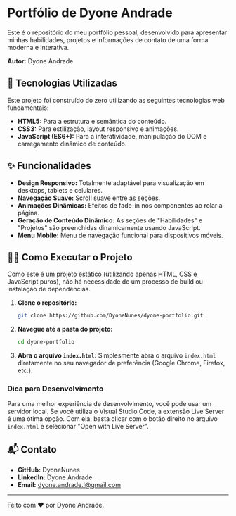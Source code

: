 # Portfólio de Dyone Andrade

Este é o repositório do meu portfólio pessoal, desenvolvido para apresentar minhas habilidades, projetos e informações de contato de uma forma moderna e interativa.

**Autor:** Dyone Andrade

## 🚀 Tecnologias Utilizadas

Este projeto foi construído do zero utilizando as seguintes tecnologias web fundamentais:

*   **HTML5:** Para a estrutura e semântica do conteúdo.
*   **CSS3:** Para estilização, layout responsivo e animações.
*   **JavaScript (ES6+):** Para a interatividade, manipulação do DOM e carregamento dinâmico de conteúdo.

## ✨ Funcionalidades

- **Design Responsivo:** Totalmente adaptável para visualização em desktops, tablets e celulares.
- **Navegação Suave:** Scroll suave entre as seções.
- **Animações Dinâmicas:** Efeitos de fade-in nos componentes ao rolar a página.
- **Geração de Conteúdo Dinâmico:** As seções de "Habilidades" e "Projetos" são preenchidas dinamicamente usando JavaScript.
- **Menu Mobile:** Menu de navegação funcional para dispositivos móveis.

## 🏃‍♂️ Como Executar o Projeto

Como este é um projeto estático (utilizando apenas HTML, CSS e JavaScript puros), não há necessidade de um processo de build ou instalação de dependências.

1.  **Clone o repositório:**
    ```bash
    git clone https://github.com/DyoneNunes/dyone-portfolio.git
    ```

2.  **Navegue até a pasta do projeto:**
    ```bash
    cd dyone-portfolio
    ```

3.  **Abra o arquivo `index.html`:**
    Simplesmente abra o arquivo `index.html` diretamente no seu navegador de preferência (Google Chrome, Firefox, etc.).

### Dica para Desenvolvimento

Para uma melhor experiência de desenvolvimento, você pode usar um servidor local. Se você utiliza o Visual Studio Code, a extensão Live Server é uma ótima opção. Com ela, basta clicar com o botão direito no arquivo `index.html` e selecionar "Open with Live Server".

## 📬 Contato

*   **GitHub:** DyoneNunes
*   **LinkedIn:** Dyone Andrade
*   **Email:** dyone.andrade.l@gmail.com

---
Feito com ❤️ por Dyone Andrade.